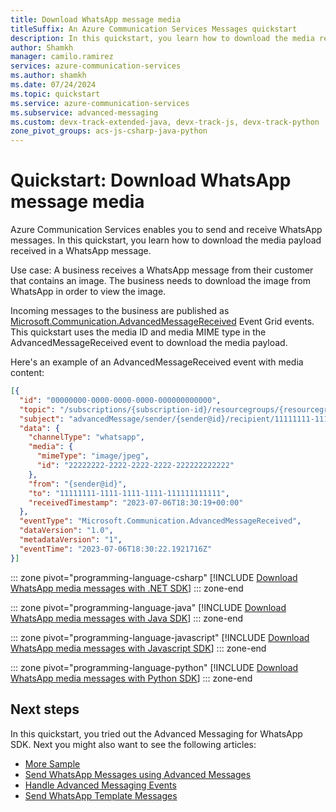 ```yaml
---
title: Download WhatsApp message media
titleSuffix: An Azure Communication Services Messages quickstart
description: In this quickstart, you learn how to download the media received in a WhatsApp message with Azure Communication Services Messages.
author: Shamkh
manager: camilo.ramirez
services: azure-communication-services
ms.author: shamkh
ms.date: 07/24/2024
ms.topic: quickstart
ms.service: azure-communication-services
ms.subservice: advanced-messaging
ms.custom: devx-track-extended-java, devx-track-js, devx-track-python
zone_pivot_groups: acs-js-csharp-java-python
---
```


# Quickstart: Download WhatsApp message media

Azure Communication Services enables you to send and receive WhatsApp messages. In this quickstart, you learn how to download the media payload received in a WhatsApp message. 

Use case: A business receives a WhatsApp message from their customer that contains an image. The business needs to download the image from WhatsApp in order to view the image.

Incoming messages to the business are published as [Microsoft.Communication.AdvancedMessageReceived](/azure/event-grid/communication-services-advanced-messaging-events#microsoftcommunicationadvancedmessagereceived-event) Event Grid events. This quickstart uses the media ID and media MIME type in the AdvancedMessageReceived event to download the media payload.

Here's an example of an AdvancedMessageReceived event with media content:
```json
[{
  "id": "00000000-0000-0000-0000-000000000000",
  "topic": "/subscriptions/{subscription-id}/resourcegroups/{resourcegroup-name}/providers/microsoft.communication/communicationservices/{communication-services-resource-name}",
  "subject": "advancedMessage/sender/{sender@id}/recipient/11111111-1111-1111-1111-111111111111",
  "data": {
    "channelType": "whatsapp",
    "media": {
      "mimeType": "image/jpeg",
      "id": "22222222-2222-2222-2222-222222222222"
    },
    "from": "{sender@id}",
    "to": "11111111-1111-1111-1111-111111111111",
    "receivedTimestamp": "2023-07-06T18:30:19+00:00"
  },
  "eventType": "Microsoft.Communication.AdvancedMessageReceived",
  "dataVersion": "1.0",
  "metadataVersion": "1",
  "eventTime": "2023-07-06T18:30:22.1921716Z"
}]
```

::: zone pivot="programming-language-csharp"
[!INCLUDE [Download WhatsApp media messages with .NET SDK](./includes/download-media/download-media-net.md)]
::: zone-end

::: zone pivot="programming-language-java"
[!INCLUDE [Download WhatsApp media messages with Java SDK](./includes/download-media/download-media-java.md)]
::: zone-end

::: zone pivot="programming-language-javascript"
[!INCLUDE [Download WhatsApp media messages with Javascript SDK](./includes/download-media/download-media-javascript.md)]
::: zone-end

::: zone pivot="programming-language-python"
[!INCLUDE [Download WhatsApp media messages with Python SDK](./includes/download-media/download-media-python.md)]
::: zone-end

## Next steps

In this quickstart, you tried out the Advanced Messaging for WhatsApp SDK. Next you might also want to see the following articles:

- [More Sample](/samples/azure/azure-sdk-for-js/communication-messages-javascript)
- [Send WhatsApp Messages using Advanced Messages](../../../quickstarts/advanced-messaging/whatsapp/get-started.md)
- [Handle Advanced Messaging Events](./handle-advanced-messaging-events.md)
- [Send WhatsApp Template Messages](../../../quickstarts/advanced-messaging/whatsapp/send-template-messages.md)
